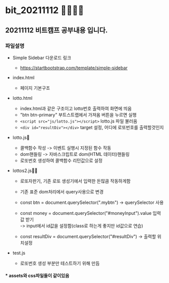 # bit_20211112  :running::running::running::running:

## 20211112 비트캠프 공부내용 입니다.

### 파일설명

* Simple Sidebar 다운로드 링크
  
  * https://startbootstrap.com/template/simple-sidebar

* index.html
  * 페이지 기본구조

* lotto.html
  * index.html과 같은 구조이고 lotto번호 출력하여 화면에 띄움
  * "btn btn-primary" 부트스트랩에서 가져옴 버튼을 누르면 실행
  * `<script src="js/lotto.js"></script>` lotto.js 파일 불러옴
  * `<div id="resultDiv"></div>` target 설정, 어디에 로또번호를 출력할것인지

* lotto.js:raising_hand:
  * 콜백함수 작성 -> 이벤트 실행시 지정된 함수 작동
  * dom핸들링 -> 자바스크립트로 dom(HTML 데이터)핸들링
  * 로또번호 생성하여 콜백함수 리턴값으로 설정

* lottos2.js:raising_hand::raising_hand:
  * 로또자판기, 기존 로또 생성기에서 입력한 돈많큼 작동하게함
  * 기존 표준 dom처리에서 query사용으로 변경 
  
  * const btn = document.querySelector(".mybtn") -> querySelector 사용
  
  * const money = document.querySelector("#moneyInput").value 입력값 받기</br>
  -> input에서 id값을 설정함(class로 하는게 좋지만 id값으로 연습)
  
  * const resultDiv = document.querySelector("#resultDiv") -> 출력할 위치설정

* test.js
  * 로또번호 생성 부분만 테스트하기 위해 만듬

#### * assets와 css파일들이 같이있음
